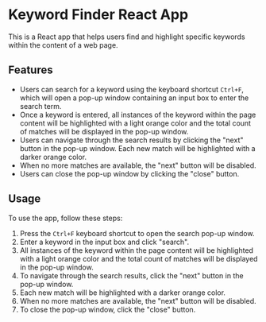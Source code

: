 # Keyword Finder React App

This is a React app that helps users find and highlight specific keywords within the content of a web page. 

## Features

- Users can search for a keyword using the keyboard shortcut `Ctrl+F`, which will open a pop-up window containing an input box to enter the search term.
- Once a keyword is entered, all instances of the keyword within the page content will be highlighted with a light orange color and the total count of matches will be displayed in the pop-up window.
- Users can navigate through the search results by clicking the "next" button in the pop-up window. Each new match will be highlighted with a darker orange color.
- When no more matches are available, the "next" button will be disabled. 
- Users can close the pop-up window by clicking the "close" button.

## Usage

To use the app, follow these steps:

1. Press the `Ctrl+F` keyboard shortcut to open the search pop-up window.
2. Enter a keyword in the input box and click "search".
3. All instances of the keyword within the page content will be highlighted with a light orange color and the total count of matches will be displayed in the pop-up window.
4. To navigate through the search results, click the "next" button in the pop-up window.
5. Each new match will be highlighted with a darker orange color.
6. When no more matches are available, the "next" button will be disabled.
7. To close the pop-up window, click the "close" button.
